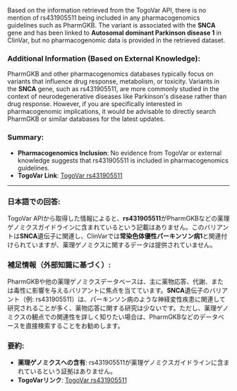 Based on the information retrieved from the TogoVar API, there is no mention of rs431905511 being included in any pharmacogenomics guidelines such as PharmGKB. The variant is associated with the **SNCA** gene and has been linked to **Autosomal dominant Parkinson disease 1** in ClinVar, but no pharmacogenomic data is provided in the retrieved dataset.

### Additional Information (Based on External Knowledge):
PharmGKB and other pharmacogenomics databases typically focus on variants that influence drug response, metabolism, or toxicity. Variants in the **SNCA** gene, such as rs431905511, are more commonly studied in the context of neurodegenerative diseases like Parkinson's disease rather than drug response. However, if you are specifically interested in pharmacogenomic implications, it would be advisable to directly search PharmGKB or similar databases for the latest updates.

### Summary:
- **Pharmacogenomics Inclusion**: No evidence from TogoVar or external knowledge suggests that rs431905511 is included in pharmacogenomics guidelines.
- **TogoVar Link**: [TogoVar rs431905511](https://togovar.org/variant/rs431905511)

---

### 日本語での回答:
TogoVar APIから取得した情報によると、**rs431905511**がPharmGKBなどの薬理ゲノミクスガイドラインに含まれているという記載はありません。このバリアントは**SNCA**遺伝子に関連し、ClinVarでは**常染色体優性パーキンソン病1**と関連付けられていますが、薬理ゲノミクスに関するデータは提供されていません。

### 補足情報（外部知識に基づく）:
PharmGKBや他の薬理ゲノミクスデータベースは、主に薬物応答、代謝、または毒性に影響を与えるバリアントに焦点を当てています。**SNCA**遺伝子のバリアント（例: rs431905511）は、パーキンソン病のような神経変性疾患に関連して研究されることが多く、薬物応答に関する研究は少ないです。ただし、薬理ゲノミクスの観点での関連性を詳しく知りたい場合は、PharmGKBなどのデータベースを直接検索することをお勧めします。

### 要約:
- **薬理ゲノミクスへの含有**: rs431905511が薬理ゲノミクスガイドラインに含まれているという証拠はありません。
- **TogoVarリンク**: [TogoVar rs431905511](https://togovar.org/variant/rs431905511)